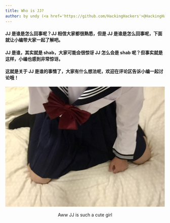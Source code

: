 ```yaml
---
title: Who is JJ?
author: by undy (<a href='https://github.com/HackingHackers'>@HackingHackers</a>)
---
```


#### JJ 是谁是怎么回事呢？JJ 相信大家都很熟悉，但是 JJ 是谁是怎么回事呢，下面就让小编带大家一起了解吧。
#### JJ 是谁，其实就是 **shab**，大家可能会很惊讶 JJ 怎么会是 **shab** 呢？但事实就是这样，小编也感到非常惊讶。
#### 这就是关于 JJ 是谁的事情了，大家有什么想法呢，欢迎在评论区告诉小编一起讨论哦！

![JJ in JK](/assets/jj_jk.jpg)
<p style="text-align: center;">Aww JJ is such a cute girl</p>
